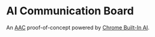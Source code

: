 # AI Communication Board

An [AAC](https://en.wikipedia.org/wiki/Augmentative_and_alternative_communication) proof-of-concept powered by [Chrome Built-In AI](https://developer.chrome.com/docs/ai/built-in).
